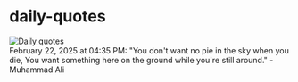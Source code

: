 # daily-quotes
[![Daily quotes](https://github.com/ceepu8/daily-quotes/actions/workflows/daily-quote.yml/badge.svg)](https://github.com/ceepu8/daily-quotes/actions/workflows/daily-quote.yml)<br/>
February 22, 2025 at 04:35 PM: "You don't want no pie in the sky when you die, You want something here on the ground while you're still around." - Muhammad Ali

